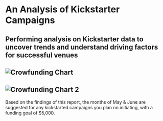 # An Analysis of Kickstarter Campaigns

## Performing analysis on Kickstarter data to uncover trends and understand driving factors for successful venues
![Crowfunding Chart](https://user-images.githubusercontent.com/89520192/131270013-6c23ea5a-984a-445a-9bbe-07eb864a63e5.png)
---
![Crowfunding Chart 2](https://user-images.githubusercontent.com/89520192/131269998-45aaf69c-8f54-4e77-8104-a83119f95c15.png)
---
Based on the findings of this report, the months of May & June are suggested for any kickstarted campaigns you plan on initiating, with a funding goal of $5,000.  
